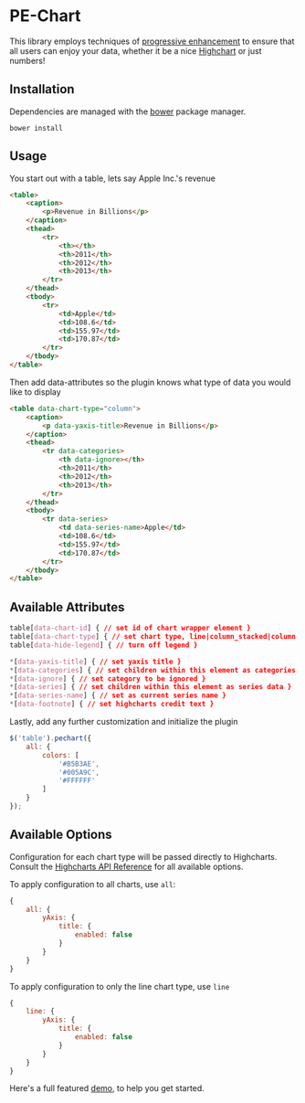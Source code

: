 # PE-Chart

This library employs techniques of [progressive enhancement](http://alistapart.com/article/understandingprogressiveenhancement) to ensure that all users can enjoy your data, whether it be a nice [Highchart](http://www.highcharts.com/) or just numbers!

## Installation

Dependencies are managed with the [bower](http://bower.io/) package manager.

```
bower install
```

## Usage

You start out with a table, lets say Apple Inc.'s revenue

```html
<table>
	<caption>
		<p>Revenue in Billions</p>
	</caption>
	<thead>
		<tr>
			<th></th>
			<th>2011</th>
			<th>2012</th>
			<th>2013</th>
		</tr>
	</thead>
	<tbody>
		<tr>
			<td>Apple</td>
			<td>108.6</td>
			<td>155.97</td>
			<td>170.87</td>
		</tr>
	</tbody>
</table>
```

Then add data-attributes so the plugin knows what type of data you would like to display

```html
<table data-chart-type="column">
	<caption>
		<p data-yaxis-title>Revenue in Billions</p>
	</caption>
	<thead>
		<tr data-categories>
			<th data-ignore></th>
			<th>2011</th>
			<th>2012</th>
			<th>2013</th>
		</tr>
	</thead>
	<tbody>
		<tr data-series>
			<td data-series-name>Apple</td>
			<td>108.6</td>
			<td>155.97</td>
			<td>170.87</td>
		</tr>
	</tbody>
</table>
```

## Available Attributes

```css
table[data-chart-id] { // set id of chart wrapper element }
table[data-chart-type] { // set chart type, line|column_stacked|column|bar|pie }
table[data-hide-legend] { // turn off legend }

*[data-yaxis-title] { // set yaxis title }
*[data-categories] { // set children within this element as categories }
*[data-ignore] { // set category to be ignored }
*[data-series] { // set children within this element as series data }
*[data-series-name] { // set as current series name }
*[data-footnote] { // set highcharts credit text }
```  

Lastly, add any further customization and initialize the plugin

```js
$('table').pechart({
	all: {
		colors: [
			'#B5B3AE',
			'#005A9C',
			'#FFFFFF'
		]
	}
});
```

## Available Options

Configuration for each chart type will be passed directly to Highcharts.  Consult the [Highcharts API Reference](http://api.highcharts.com/highcharts) for all available options.

To apply configuration to all charts, use `all`:

```js
{
	all: {
		yAxis: {
			title: {
				enabled: false
			}
		}
	}
}
```

To apply configuration to only the line chart type, use `line`

```js
{
	line: {
		yAxis: {
			title: {
				enabled: false
			}
		}
	}
}
```

Here's a full featured [demo](examples/apple_revenue.html), to help you get started.
